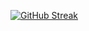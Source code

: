 [![GitHub Streak](https://github-readme-streak-stats.herokuapp.com?user=reidwatson)](https://git.io/streak-stats)